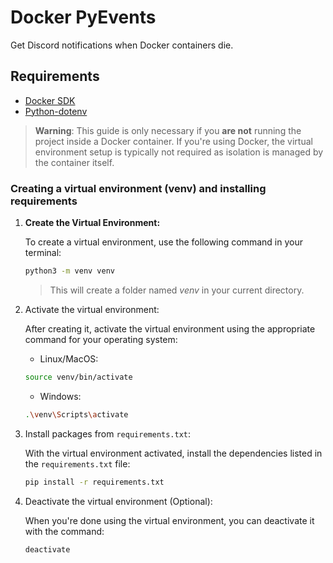 # Docker PyEvents

Get Discord notifications when Docker containers die.

## Requirements

- [Docker SDK](https://docker-py.readthedocs.io/en/stable/index.html)
- [Python-dotenv](https://pypi.org/project/python-dotenv/)

> **Warning**: This guide is only necessary if you **are not** running the project inside a Docker container. If you're using Docker, the virtual environment setup is typically not required as isolation is managed by the container itself.

### Creating a virtual environment (venv) and installing requirements

1. **Create the Virtual Environment:**

   To create a virtual environment, use the following command in your terminal:

   ```bash
   python3 -m venv venv
   ```

   > This will create a folder named *venv* in your current directory.

2. Activate the virtual environment:

    After creating it, activate the virtual environment using the appropriate command for your operating system:

    - Linux/MacOS:

    ``` bash
    source venv/bin/activate
    ```

    - Windows:

    ```bash
    .\venv\Scripts\activate
    ```

3. Install packages from `requirements.txt`:

    With the virtual environment activated, install the dependencies listed in the `requirements.txt` file:

    ```bash
    pip install -r requirements.txt
    ```

4. Deactivate the virtual environment (Optional):

    When you're done using the virtual environment, you can deactivate it with the command:

    ```bash
    deactivate
    ```
